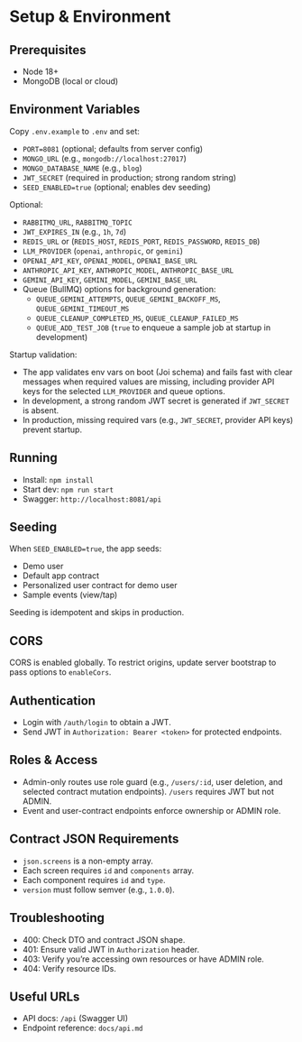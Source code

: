 # Setup & Environment

## Prerequisites
- Node 18+
- MongoDB (local or cloud)

## Environment Variables
Copy `.env.example` to `.env` and set:

- `PORT=8081` (optional; defaults from server config)
- `MONGO_URL` (e.g., `mongodb://localhost:27017`)
- `MONGO_DATABASE_NAME` (e.g., `blog`)
- `JWT_SECRET` (required in production; strong random string)
- `SEED_ENABLED=true` (optional; enables dev seeding)

Optional:
- `RABBITMQ_URL`, `RABBITMQ_TOPIC`
- `JWT_EXPIRES_IN` (e.g., `1h`, `7d`)
- `REDIS_URL` or (`REDIS_HOST`, `REDIS_PORT`, `REDIS_PASSWORD`, `REDIS_DB`)
- `LLM_PROVIDER` (`openai`, `anthropic`, or `gemini`)
- `OPENAI_API_KEY`, `OPENAI_MODEL`, `OPENAI_BASE_URL`
- `ANTHROPIC_API_KEY`, `ANTHROPIC_MODEL`, `ANTHROPIC_BASE_URL`
 - `GEMINI_API_KEY`, `GEMINI_MODEL`, `GEMINI_BASE_URL`
 - Queue (BullMQ) options for background generation:
   - `QUEUE_GEMINI_ATTEMPTS`, `QUEUE_GEMINI_BACKOFF_MS`, `QUEUE_GEMINI_TIMEOUT_MS`
   - `QUEUE_CLEANUP_COMPLETED_MS`, `QUEUE_CLEANUP_FAILED_MS`
   - `QUEUE_ADD_TEST_JOB` (`true` to enqueue a sample job at startup in development)

Startup validation:
- The app validates env vars on boot (Joi schema) and fails fast with clear messages when required values are missing, including provider API keys for the selected `LLM_PROVIDER` and queue options.
- In development, a strong random JWT secret is generated if `JWT_SECRET` is absent.
- In production, missing required vars (e.g., `JWT_SECRET`, provider API keys) prevent startup.

## Running

- Install: `npm install`
- Start dev: `npm run start`
- Swagger: `http://localhost:8081/api`

## Seeding

When `SEED_ENABLED=true`, the app seeds:
- Demo user
- Default app contract
- Personalized user contract for demo user
- Sample events (view/tap)

Seeding is idempotent and skips in production.

## CORS

CORS is enabled globally. To restrict origins, update server bootstrap to pass options to `enableCors`.

## Authentication

- Login with `/auth/login` to obtain a JWT.
- Send JWT in `Authorization: Bearer <token>` for protected endpoints.

## Roles & Access

- Admin-only routes use role guard (e.g., `/users/:id`, user deletion, and selected contract mutation endpoints). `/users` requires JWT but not ADMIN.
- Event and user-contract endpoints enforce ownership or ADMIN role.

## Contract JSON Requirements

- `json.screens` is a non-empty array.
- Each screen requires `id` and `components` array.
- Each component requires `id` and `type`.
- `version` must follow semver (e.g., `1.0.0`).

## Troubleshooting

- 400: Check DTO and contract JSON shape.
- 401: Ensure valid JWT in `Authorization` header.
- 403: Verify you’re accessing own resources or have ADMIN role.
- 404: Verify resource IDs.

## Useful URLs

- API docs: `/api` (Swagger UI)
- Endpoint reference: `docs/api.md`